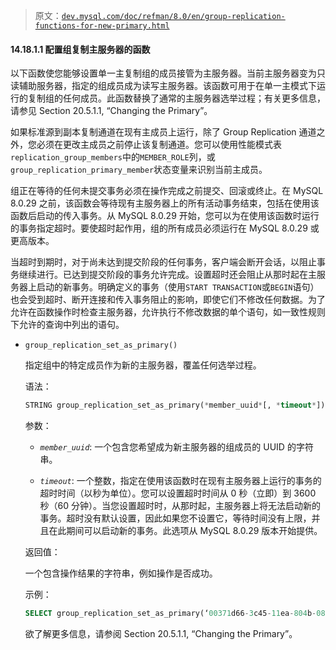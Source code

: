 > 原文：[`dev.mysql.com/doc/refman/8.0/en/group-replication-functions-for-new-primary.html`](https://dev.mysql.com/doc/refman/8.0/en/group-replication-functions-for-new-primary.html)

#### 14.18.1.1 配置组复制主服务器的函数

以下函数使您能够设置单一主复制组的成员接管为主服务器。当前主服务器变为只读辅助服务器，指定的组成员成为读写主服务器。该函数可用于在单一主模式下运行的复制组的任何成员。此函数替换了通常的主服务器选举过程；有关更多信息，请参见 Section 20.5.1.1, “Changing the Primary”。

如果标准源到副本复制通道在现有主成员上运行，除了 Group Replication 通道之外，您必须在更改主成员之前停止该复制通道。您可以使用性能模式表`replication_group_members`中的`MEMBER_ROLE`列，或`group_replication_primary_member`状态变量来识别当前主成员。

组正在等待的任何未提交事务必须在操作完成之前提交、回滚或终止。在 MySQL 8.0.29 之前，该函数会等待现有主服务器上的所有活动事务结束，包括在使用该函数后启动的传入事务。从 MySQL 8.0.29 开始，您可以为在使用该函数时运行的事务指定超时。要使超时起作用，组的所有成员必须运行在 MySQL 8.0.29 或更高版本。

当超时到期时，对于尚未达到提交阶段的任何事务，客户端会断开会话，以阻止事务继续进行。已达到提交阶段的事务允许完成。设置超时还会阻止从那时起在主服务器上启动的新事务。明确定义的事务（使用`START TRANSACTION`或`BEGIN`语句）也会受到超时、断开连接和传入事务阻止的影响，即使它们不修改任何数据。为了允许在函数操作时检查主服务器，允许执行不修改数据的单个语句，如一致性规则下允许的查询中列出的语句。

+   `group_replication_set_as_primary()`

    指定组中的特定成员作为新的主服务器，覆盖任何选举过程。

    语法：

    ```sql
    STRING group_replication_set_as_primary(*member_uuid*[, *timeout*])
    ```

    参数：

    +   *`member_uuid`*: 一个包含您希望成为新主服务器的组成员的 UUID 的字符串。

    +   *`timeout`*: 一个整数，指定在使用该函数时在现有主服务器上运行的事务的超时时间（以秒为单位）。您可以设置超时时间从 0 秒（立即）到 3600 秒（60 分钟）。当您设置超时时，从那时起，主服务器上将无法启动新的事务。超时没有默认设置，因此如果您不设置它，等待时间没有上限，并且在此期间可以启动新的事务。此选项从 MySQL 8.0.29 版本开始提供。

    返回值：

    一个包含操作结果的字符串，例如操作是否成功。

    示例：

    ```sql
    SELECT group_replication_set_as_primary(‘00371d66-3c45-11ea-804b-080027337932’, 300);
    ```

    欲了解更多信息，请参阅 Section 20.5.1.1, “Changing the Primary”。
